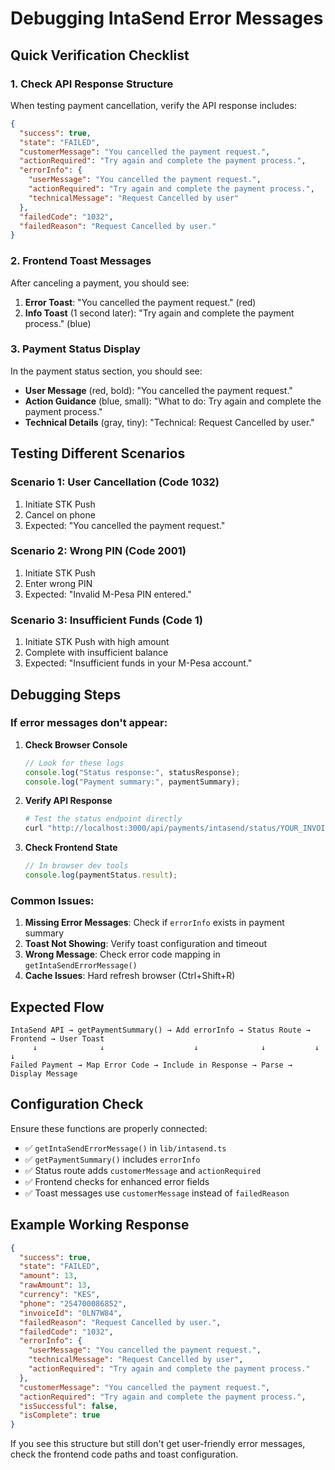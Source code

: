 # Debugging IntaSend Error Messages

## Quick Verification Checklist

### 1. Check API Response Structure
When testing payment cancellation, verify the API response includes:

```json
{
  "success": true,
  "state": "FAILED",
  "customerMessage": "You cancelled the payment request.",
  "actionRequired": "Try again and complete the payment process.",
  "errorInfo": {
    "userMessage": "You cancelled the payment request.",
    "actionRequired": "Try again and complete the payment process.",
    "technicalMessage": "Request Cancelled by user"
  },
  "failedCode": "1032",
  "failedReason": "Request Cancelled by user."
}
```

### 2. Frontend Toast Messages
After canceling a payment, you should see:
1. **Error Toast**: "You cancelled the payment request." (red)
2. **Info Toast** (1 second later): "Try again and complete the payment process." (blue)

### 3. Payment Status Display
In the payment status section, you should see:
- **User Message** (red, bold): "You cancelled the payment request."
- **Action Guidance** (blue, small): "What to do: Try again and complete the payment process."
- **Technical Details** (gray, tiny): "Technical: Request Cancelled by user."

## Testing Different Scenarios

### Scenario 1: User Cancellation (Code 1032)
1. Initiate STK Push
2. Cancel on phone
3. Expected: "You cancelled the payment request."

### Scenario 2: Wrong PIN (Code 2001)  
1. Initiate STK Push
2. Enter wrong PIN
3. Expected: "Invalid M-Pesa PIN entered."

### Scenario 3: Insufficient Funds (Code 1)
1. Initiate STK Push with high amount
2. Complete with insufficient balance
3. Expected: "Insufficient funds in your M-Pesa account."

## Debugging Steps

### If error messages don't appear:

1. **Check Browser Console**
   ```javascript
   // Look for these logs
   console.log("Status response:", statusResponse);
   console.log("Payment summary:", paymentSummary);
   ```

2. **Verify API Response**
   ```bash
   # Test the status endpoint directly
   curl "http://localhost:3000/api/payments/intasend/status/YOUR_INVOICE_ID"
   ```

3. **Check Frontend State**
   ```javascript
   // In browser dev tools
   console.log(paymentStatus.result);
   ```

### Common Issues:

1. **Missing Error Messages**: Check if `errorInfo` exists in payment summary
2. **Toast Not Showing**: Verify toast configuration and timeout
3. **Wrong Message**: Check error code mapping in `getIntaSendErrorMessage()`
4. **Cache Issues**: Hard refresh browser (Ctrl+Shift+R)

## Expected Flow

```
IntaSend API → getPaymentSummary() → Add errorInfo → Status Route → Frontend → User Toast
     ↓              ↓                    ↓              ↓           ↓          ↓
Failed Payment → Map Error Code → Include in Response → Parse → Display Message
```

## Configuration Check

Ensure these functions are properly connected:
- ✅ `getIntaSendErrorMessage()` in `lib/intasend.ts`
- ✅ `getPaymentSummary()` includes `errorInfo`
- ✅ Status route adds `customerMessage` and `actionRequired`
- ✅ Frontend checks for enhanced error fields
- ✅ Toast messages use `customerMessage` instead of `failedReason`

## Example Working Response

```json
{
  "success": true,
  "state": "FAILED",
  "amount": 13,
  "rawAmount": 13,
  "currency": "KES",
  "phone": "254700086852",
  "invoiceId": "0LN7W84",
  "failedReason": "Request Cancelled by user.",
  "failedCode": "1032",
  "errorInfo": {
    "userMessage": "You cancelled the payment request.",
    "technicalMessage": "Request Cancelled by user",
    "actionRequired": "Try again and complete the payment process."
  },
  "customerMessage": "You cancelled the payment request.",
  "actionRequired": "Try again and complete the payment process.",
  "isSuccessful": false,
  "isComplete": true
}
```

If you see this structure but still don't get user-friendly error messages, check the frontend code paths and toast configuration.